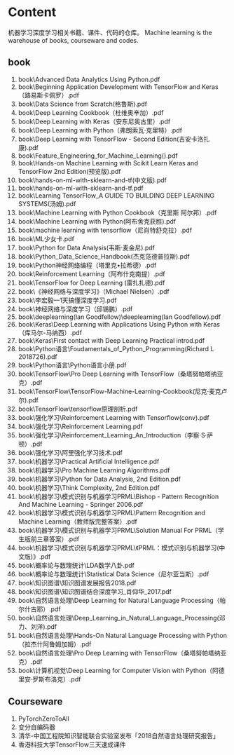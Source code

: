 # Content
机器学习深度学习相关书籍、课件、代码的仓库。
Machine learning is the warehouse of books, courseware and codes.

## book
1. book\Advanced Data Analytics Using Python.pdf
2. book\Beginning Application Development with TensorFlow and Keras（路易斯卡佩罗）.pdf
3. book\Data Science from Scratch(格鲁斯).pdf
4. book\Deep Learning Cookbook（杜维奥辛加）.pdf
5. book\Deep Learning with Keras（安东尼奥古里）.pdf
6. book\Deep Learning with Python（弗朗索瓦·克里特）.pdf
7. book\Deep Learning with TensorFlow - Second Edition(吉安卡洛扎康).pdf
8. book\Feature_Engineering_for_Machine_Learning().pdf
9. book\Hands-on Machine Learning with Scikit Learn Keras and TensorFlow 2nd Edition(预览版).pdf
10. book\hands-on-ml-with-sklearn-and-tf(中文版).pdf
11. book\hands-on-ml-with-sklearn-and-tf.pdf
12. book\Learning TensorFlow_A GUIDE TO BUILDING DEEP LEARNING SYSTEMS(汤姆).pdf
13. book\Machine Learning with Python Cookbook（克里斯 阿尔邦）.pdf
14. book\Machine Learning with Python(阿布舍克获胜).pdf
15. book\machine learning with tensorflow（尼肖特舒克拉）.pdf
16. book\ML少女卡.pdf
17. book\Python for Data Analysis(韦斯·麦金尼).pdf
18. book\Python_Data_Science_Handbook(杰克范德普拉斯).pdf
19. book\Python神经网络编程（塔里克•拉希德）.pdf
20. book\Reinforcement Learning（阿布什克南提）.pdf
21. book\TensorFlow for Deep Learning (雷扎扎德).pdf
22. book\《神经网络与深度学习》（Michael Nielsen）.pdf
23. book\李宏毅—1天搞懂深度学习.pdf
24. book\神经网络与深度学习（邱锡鹏）.pdf
25. book\deeplearning(Ian Goodfellow)\deeplearning(Ian Goodfellow).pdf
26. book\Keras\Deep Learning with Applications Using Python with Keras（库马尔-马纳西）.pdf
27. book\Keras\First contact with Deep Learning Practical introd.pdf
28. book\Python语言\Foudamentals_of_Python_Programming(Richard L 2018726).pdf
29. book\Python语言\Python语言小册.pdf
30. book\TensorFlow\Pro Deep Learning with TensorFlow（桑塔努帕塔纳亚克）.pdf
31. book\TensorFlow\TensorFlow-Machine-Learning-Cookbook(尼克·麦克卢尔).pdf
32. book\TensorFlow\tensorflow原理剖析.pdf
33. book\强化学习\Reinforcement Learning with Tensorflow(conv).pdf
34. book\强化学习\Reinforcement Learning.pdf
35. book\强化学习\Reinforcement_Learning_An_Introduction（李察·S·萨顿）.pdf
36. book\强化学习\阿里强化学习技术.pdf
37. book\机器学习\Practical Artificial Intelligence.pdf
38. book\机器学习\Pro Machine Learning Algorithms.pdf
39. book\机器学习\Python for Data Analysis, 2nd Edition.pdf
40. book\机器学习\Think Complexity, 2nd Edition.pdf
41. book\机器学习\模式识别与机器学习PRML\Bishop - Pattern Recognition And Machine Learning - Springer  2006.pdf
42. book\机器学习\模式识别与机器学习PRML\Pattern Recognition and Machine Learning（教师版完整答案）.pdf
43. book\机器学习\模式识别与机器学习PRML\Solution Manual For PRML（学生版前三章答案）.pdf
44. book\机器学习\模式识别与机器学习PRML\《PRML：模式识别与机器学习(中文版)》.pdf
45. book\概率论与数理统计\LDA数学八卦.pdf
46. book\概率论与数理统计\Statistical Data Science（尼尔亚当斯）.pdf
47. book\知识图谱\知识图谱发展报告2018.pdf
48. book\知识图谱\知识图谱结合深度学习_肖仰华_2017.pdf
49. book\自然语言处理\Deep Learning for Natural Language Processing（帕尔什古耶）.pdf
50. book\自然语言处理\Deep_Learning_in_Natural_Language_Processing(邓力、刘洋).pdf
51. book\自然语言处理\Hands-On Natural Language Processing with Python（拉杰什阿鲁姆加姆）.pdf
52. book\自然语言处理\Pro Deep Learning with TensorFlow（桑塔努帕塔纳亚克）.pdf
53. book\计算机视觉\Deep Learning for Computer Vision with Python（阿德里安·罗斯布洛克）.pdf

## Courseware
1. PyTorchZeroToAll
2. 变分自编码器
3. 清华-中国工程院知识智能联合实验室发布「2018自然语言处理研究报告」
4. 香港科技大学TensorFlow三天速成课件

